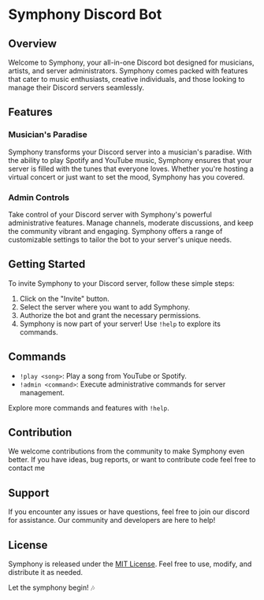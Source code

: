# Symphony Discord Bot

## Overview

Welcome to Symphony, your all-in-one Discord bot designed for musicians, artists, and server administrators. Symphony comes packed with features that cater to music enthusiasts, creative individuals, and those looking to manage their Discord servers seamlessly.

## Features

### Musician's Paradise

Symphony transforms your Discord server into a musician's paradise. With the ability to play Spotify and YouTube music, Symphony ensures that your server is filled with the tunes that everyone loves. Whether you're hosting a virtual concert or just want to set the mood, Symphony has you covered.

### Admin Controls

Take control of your Discord server with Symphony's powerful administrative features. Manage channels, moderate discussions, and keep the community vibrant and engaging. Symphony offers a range of customizable settings to tailor the bot to your server's unique needs.

## Getting Started

To invite Symphony to your Discord server, follow these simple steps:

1. Click on the "Invite" button.
2. Select the server where you want to add Symphony.
3. Authorize the bot and grant the necessary permissions.
4. Symphony is now part of your server! Use `!help` to explore its commands.

## Commands

- `!play <song>`: Play a song from YouTube or Spotify.
- `!admin <command>`: Execute administrative commands for server management.

Explore more commands and features with `!help`.

## Contribution

We welcome contributions from the community to make Symphony even better. If you have ideas, bug reports, or want to contribute code feel free to contact me

## Support

If you encounter any issues or have questions, feel free to join our discord for assistance. Our community and developers are here to help!

## License

Symphony is released under the [MIT License](LICENSE). Feel free to use, modify, and distribute it as needed.

Let the symphony begin! 🎶
